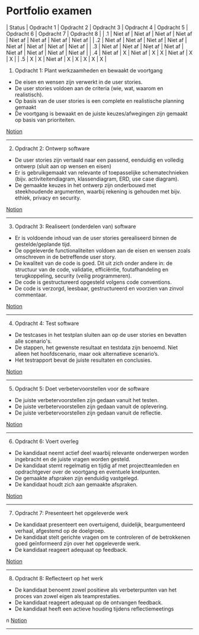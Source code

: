 # Portfolio examen

| Status | Opdracht 1 | Opdracht 2 | Opdracht 3 | Opdracht 4 | Opdracht 5 | Opdracht 6 | Opdracht 7 | Opdracht 8 |
| .1 | Niet af | Niet af | Niet af | Niet af | Niet af | Niet af | Niet af | Niet af |
| .2 | Niet af | Niet af | Niet af | Niet af | Niet af | Niet af | Niet af | Niet af |
| .3 | Niet af | Niet af | Niet af | Niet af | Niet af | Niet af | Niet af | Niet af |
| .4 | Niet af | X | Niet af | X | X | Niet af | X | X |
| .5 | X | X | Niet af | X | X | X | X | X |

1. Opdracht 1: Plant werkzaamheden en bewaakt de voortgang
 - De eisen en wensen zijn verwerkt in de user stories.
 - De user stories voldoen aan de criteria (wie, wat, waarom en realistisch).
 - Op basis van de user stories is een complete en realistische planning gemaakt
 - De voortgang is bewaakt en de juiste keuzes/afwegingen zijn gemaakt op basis van prioriteiten.

[Notion](https://bitacademy.notion.site/Opdracht-1-Plant-werkzaamheden-en-bewaakt-de-voortgang-34c27e57e8a343be8f306dea24a2c4be)

---

2. Opdracht 2: Ontwerp software
 - De user stories zijn vertaald naar een passend, eenduidig en volledig ontwerp (sluit aan op wensen en eisen)
 -  Er is gebruikgemaakt van relevante of toepasselijke schematechnieken (bijv. activiteitendiagram, klassendiagram, ERD, use case diagram).
 - De gemaakte keuzes in het ontwerp zijn onderbouwd met steekhoudende argumenten, waarbij rekening is gehouden met bijv. ethiek, privacy en security.

 [Notion](https://bitacademy.notion.site/Opdracht-2-Ontwerp-software-7115da32f408417a9e63478b039ce013#7f5c82c45b3c44d3a48f18a3543dee1e)

---

3. Opdracht 3: Realiseert (onderdelen van) software
 - Er is voldoende inhoud van de user stories gerealiseerd binnen de gestelde/geplande tijd.
 - De opgeleverde functionaliteiten voldoen aan de eisen en wensen zoals omschreven in de betreffende user story.
 - De kwaliteit van de code is goed. Dit uit zich onder andere in: de structuur van de code, validatie, efficiëntie, foutafhandeling en terugkoppeling, security (veilig programmeren).
 - De code is gestructureerd opgesteld volgens code conventions.
 - De code is verzorgd, leesbaar, gestructureerd en voorzien van zinvol commentaar.

 [Notion](https://bitacademy.notion.site/Opdracht-3-Realiseert-onderdelen-van-software-74dcb2dee17b4093b30c3e4645a8f749)

---

4. Opdracht 4: Test software
 - De testcases in het testplan sluiten aan op de user stories en bevatten alle scenario's.
 - De stappen, het gewenste resultaat en testdata zijn benoemd. Niet alleen het hoofdscenario, maar ook alternatieve scenario’s.
 - Het testrapport bevat de juiste resultaten en conclusies.

 [Notion](https://bitacademy.notion.site/Opdracht-4-Test-software-4b5c13533de54c629e3d7ae9d7931b4f)

---

5. Opdracht 5: Doet verbetervoorstellen voor de software
 - De juiste verbetervoorstellen zijn gedaan vanuit het testen.
 - De juiste verbetervoorstellen zijn gedaan vanuit de oplevering.
 - De juiste verbetervoorstellen zijn gedaan vanuit de reflectie.

 [Notion](https://bitacademy.notion.site/Opdracht-5-Doet-verbetervoorstellen-voor-de-software-6b440401f9bd4e6186d33c708d8578e2)

---

6. Opdracht 6: Voert overleg
 - De kandidaat neemt actief deel waarbij relevante onderwerpen worden ingebracht en de juiste vragen worden gesteld.
 - De kandidaat stemt regelmatig en tijdig af met projectteamleden en opdrachtgever over de voortgang en eventuele knelpunten.
 - De gemaakte afspraken zijn eenduidig vastgelegd.
 - De kandidaat houdt zich aan gemaakte afspraken.

 [Notion](https://bitacademy.notion.site/Opdracht-6-Voert-overleg-a06bcc5e74e445219ba333ac62a26e94)

---

7. Opdracht 7: Presenteert het opgeleverde werk
 - De kandidaat presenteert een overtuigend, duidelijk, beargumenteerd verhaal, afgestemd op de doelgroep.
 -  De kandidaat stelt gerichte vragen om te controleren of de betrokkenen goed geïnformeerd zijn over het opgeleverde werk.
 - De kandidaat reageert adequaat op feedback.

 [Notion](https://bitacademy.notion.site/Opdracht-7-Presenteert-het-opgeleverde-werk-08a699f1484e4452bab537a465c2b2c1)

---

8. Opdracht 8: Reflecteert op het werk
 - De kandidaat benoemt zowel positieve als verbeterpunten van het proces van zowel eigen als teamprestaties.
 - De kandidaat reageert adequaat op de ontvangen feedback.
 - De kandidaat heeft een actieve houding tijdens reflectiemeetings

 n [Notion](https://bitacademy.notion.site/Opdracht-8-Reflecteert-op-het-werk-6b01ef0c02ce474c803a895ebb0c0227)

---